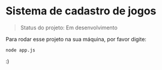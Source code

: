 <h1>Sistema de cadastro de jogos</h1>

> Status do projeto: Em desenvolvimento

Para rodar esse projeto na sua máquina, por favor digite:

```
node app.js
```
:)

